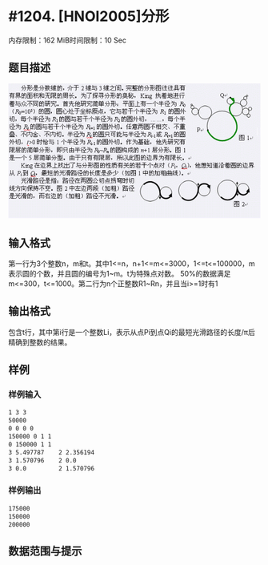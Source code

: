 # #1204. [HNOI2005]分形

内存限制：162 MiB时间限制：10 Sec

## 题目描述

![](images/1204_1.jpg)

## 输入格式

第一行为3个整数n，m和t。其中1<=n，n+1<=m<=3000，1<=t<=100000，m表示圆的个数，并且圆的编号为1~m。t为特殊点对数。 50%的数据满足m<=300，t<=1000。第二行为n个正整数R1~Rn，并且当i>=1时有1

## 输出格式

包含t行，其中第i行是一个整数Li，表示从点Pi到点Qi的最短光滑路径的长度/&pi;后精确到整数的结果。

## 样例

### 样例输入

    
    1 3 3                          
    50000                         
    0 0 0 0                       
    150000 0 1 1
    0 150000 1 1
    3 5.497787 	  2 2.356194
    3 1.570796 	  2 0.0
    3 0.0         2 1.570796
    
    

### 样例输出

    
    175000
    150000
    200000
    

## 数据范围与提示
